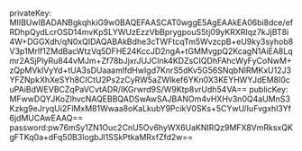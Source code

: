 privateKey:
MIIBUwIBADANBgkqhkiG9w0BAQEFAASCAT0wggE5AgEAAkEA06bi8dce/efRDhpQydLcrOSD14mvKpSLYWUzEzzVbBprygpouS5tj09yKRXRIqz7kJjBT8i4W+DGGXdh/qN0xQIDAQABAkBdhe3cTWFtcqTm5WvzcpB+eU9ky3syhob8V3p1Mrlf1ZMdBacWtzVq5DFHE24KccJD2ngA+tGMMvgpQ2KcagN1AiEA8Lqmr2ASjPIyRu844vMJm+Zf78bJjxrJUJCInk4KDZsCIQDhFAhcWyFyCoNwM+zQpMVklVyYd+tUA3sDUaaamlfdHwIgd7KnrS5dKv5G56SNqbNlRMKxU12J3YFZNpkXhXeSYh8CICtU2Ps2zCyRW5aZWIkef6YKn0X3KEYHWYJdEM8I0cuPAiBdWEVBCZqPaVCvtADR/IKGrwrd9S/W9Ktp8vrUdh54VA==
publicKey:
MFwwDQYJKoZIhvcNAQEBBQADSwAwSAJBANOm4vHXHv3n0Q4aUMnS3Kzkg9eJryqUi2FlMxM81Wwaa8oKaLkubY9PcikV0SKs+5CYwU/IuFvgxhl3Yf6jdMUCAwEAAQ==
password:pw76mSy1ZN1Ouc2CnU5Ov6hyWX6UaKNIRQz9MFX8VmRksxQKgFTKq0a+dFq50B3IogbJl1SSkPtkaMRxfZfd2w==
